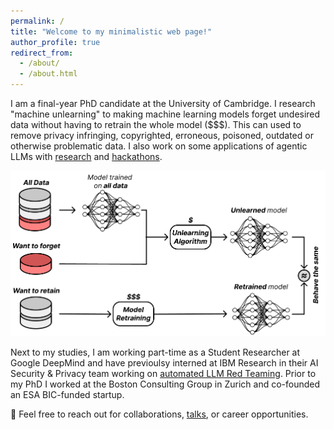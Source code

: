 ```yaml
---
permalink: /
title: "Welcome to my minimalistic web page!"
author_profile: true
redirect_from: 
  - /about/
  - /about.html
---
```


I am a final-year PhD candidate at the University of Cambridge. I research "machine unlearning" to making machine learning models forget undesired data without having to retrain the whole model ($$$). This can used to remove privacy infringing, copyrighted, erroneous, poisoned, outdated or otherwise problematic data. I also work on some applications of agentic LLMs with [research](https://arxiv.org/abs/2409.15398) and [hackathons](https://www.linkedin.com/posts/schoepfstefan_ai-engine-uk-university-hackathon-2025-activity-7297312723980161024-ukfz?utm_source=share&utm_medium=member_desktop&rcm=ACoAABiL-0wBlMcKXxjEIZNd4waS-DXX4PRZJGQ).

![unlearning](/images/unlearning.png)

Next to my studies, I am working part-time as a Student Researcher at Google DeepMind and have previoulsy interned at IBM Research in their AI Security & Privacy team working on [automated LLM Red Teaming](https://www.linkedin.com/posts/schoepfstefan_happy-to-share-that-i-won-the-best-presentation-activity-7221423807180247040-zvoH?utm_source=share&utm_medium=member_desktop&rcm=ACoAABiL-0wBlMcKXxjEIZNd4waS-DXX4PRZJGQ).
Prior to my PhD I worked at the Boston Consulting Group in Zurich and co-founded an ESA BIC-funded startup.

📧 Feel free to reach out for collaborations, [talks](https://www.linkedin.com/posts/schoepfstefan_i-had-the-incredible-opportunity-to-share-activity-7203370266830245889-6JrU?utm_source=share&utm_medium=member_desktop&rcm=ACoAABiL-0wBlMcKXxjEIZNd4waS-DXX4PRZJGQ), or career opportunities.
